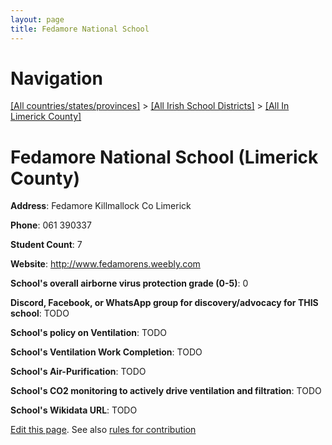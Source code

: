 ```yaml
---
layout: page
title: Fedamore National School
---
```

# Navigation

[[All countries/states/provinces]](../../..) > [[All Irish School Districts]](../..) > [[All In Limerick County]](..)

# Fedamore National School (Limerick County)

**Address**: Fedamore Killmallock Co Limerick

**Phone**: 061 390337

**Student Count**: 7

**Website**: <http://www.fedamorens.weebly.com>

**School's overall airborne virus protection grade (0-5)**: 0

**Discord, Facebook, or WhatsApp group for discovery/advocacy for THIS school**: TODO

**School's policy on Ventilation**: TODO

**School's Ventilation Work Completion**: TODO

**School's Air-Purification**: TODO

**School's CO2 monitoring to actively drive ventilation and filtration**: TODO

**School's Wikidata URL**: TODO


[Edit this page](https://github.com/ventilate-schools/Ireland/edit/main/./Limerick_County/Fedamore_National_School.md). See also [rules for contribution](../../../contribution-rules/)